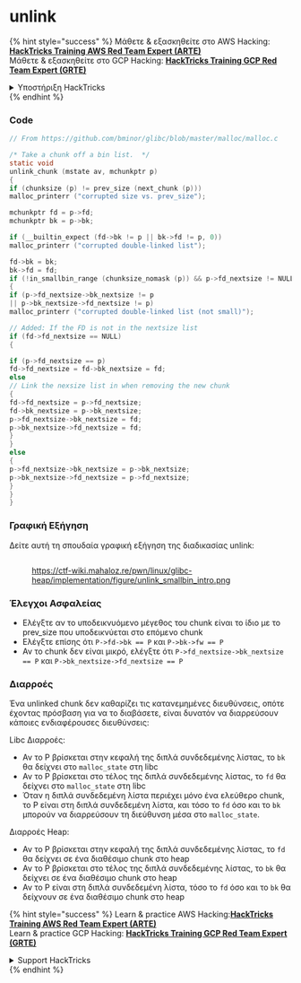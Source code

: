 # unlink

{% hint style="success" %}
Μάθετε & εξασκηθείτε στο AWS Hacking:<img src="../../../.gitbook/assets/arte.png" alt="" data-size="line">[**HackTricks Training AWS Red Team Expert (ARTE)**](https://training.hacktricks.xyz/courses/arte)<img src="../../../.gitbook/assets/arte.png" alt="" data-size="line">\
Μάθετε & εξασκηθείτε στο GCP Hacking: <img src="../../../.gitbook/assets/grte.png" alt="" data-size="line">[**HackTricks Training GCP Red Team Expert (GRTE)**<img src="../../../.gitbook/assets/grte.png" alt="" data-size="line">](https://training.hacktricks.xyz/courses/grte)

<details>

<summary>Υποστήριξη HackTricks</summary>

* Ελέγξτε τα [**σχέδια συνδρομής**](https://github.com/sponsors/carlospolop)!
* **Εγγραφείτε στην** 💬 [**ομάδα Discord**](https://discord.gg/hRep4RUj7f) ή στην [**ομάδα telegram**](https://t.me/peass) ή **ακολουθήστε** μας στο **Twitter** 🐦 [**@hacktricks\_live**](https://twitter.com/hacktricks\_live)**.**
* **Μοιραστείτε κόλπα hacking υποβάλλοντας PRs στα** [**HackTricks**](https://github.com/carlospolop/hacktricks) και [**HackTricks Cloud**](https://github.com/carlospolop/hacktricks-cloud) github repos.

</details>
{% endhint %}

### Code
```c
// From https://github.com/bminor/glibc/blob/master/malloc/malloc.c

/* Take a chunk off a bin list.  */
static void
unlink_chunk (mstate av, mchunkptr p)
{
if (chunksize (p) != prev_size (next_chunk (p)))
malloc_printerr ("corrupted size vs. prev_size");

mchunkptr fd = p->fd;
mchunkptr bk = p->bk;

if (__builtin_expect (fd->bk != p || bk->fd != p, 0))
malloc_printerr ("corrupted double-linked list");

fd->bk = bk;
bk->fd = fd;
if (!in_smallbin_range (chunksize_nomask (p)) && p->fd_nextsize != NULL)
{
if (p->fd_nextsize->bk_nextsize != p
|| p->bk_nextsize->fd_nextsize != p)
malloc_printerr ("corrupted double-linked list (not small)");

// Added: If the FD is not in the nextsize list
if (fd->fd_nextsize == NULL)
{

if (p->fd_nextsize == p)
fd->fd_nextsize = fd->bk_nextsize = fd;
else
// Link the nexsize list in when removing the new chunk
{
fd->fd_nextsize = p->fd_nextsize;
fd->bk_nextsize = p->bk_nextsize;
p->fd_nextsize->bk_nextsize = fd;
p->bk_nextsize->fd_nextsize = fd;
}
}
else
{
p->fd_nextsize->bk_nextsize = p->bk_nextsize;
p->bk_nextsize->fd_nextsize = p->fd_nextsize;
}
}
}
```
### Γραφική Εξήγηση

Δείτε αυτή τη σπουδαία γραφική εξήγηση της διαδικασίας unlink:

<figure><img src="../../../.gitbook/assets/image (3) (1) (1) (1) (1).png" alt=""><figcaption><p><a href="https://ctf-wiki.mahaloz.re/pwn/linux/glibc-heap/implementation/figure/unlink_smallbin_intro.png">https://ctf-wiki.mahaloz.re/pwn/linux/glibc-heap/implementation/figure/unlink_smallbin_intro.png</a></p></figcaption></figure>

### Έλεγχοι Ασφαλείας

* Ελέγξτε αν το υποδεικνυόμενο μέγεθος του chunk είναι το ίδιο με το prev\_size που υποδεικνύεται στο επόμενο chunk
* Ελέγξτε επίσης ότι `P->fd->bk == P` και `P->bk->fw == P`
* Αν το chunk δεν είναι μικρό, ελέγξτε ότι `P->fd_nextsize->bk_nextsize == P` και `P->bk_nextsize->fd_nextsize == P`

### Διαρροές

Ένα unlinked chunk δεν καθαρίζει τις κατανεμημένες διευθύνσεις, οπότε έχοντας πρόσβαση για να το διαβάσετε, είναι δυνατόν να διαρρεύσουν κάποιες ενδιαφέρουσες διευθύνσεις:

Libc Διαρροές:

* Αν το P βρίσκεται στην κεφαλή της διπλά συνδεδεμένης λίστας, το `bk` θα δείχνει στο `malloc_state` στη libc
* Αν το P βρίσκεται στο τέλος της διπλά συνδεδεμένης λίστας, το `fd` θα δείχνει στο `malloc_state` στη libc
* Όταν η διπλά συνδεδεμένη λίστα περιέχει μόνο ένα ελεύθερο chunk, το P είναι στη διπλά συνδεδεμένη λίστα, και τόσο το `fd` όσο και το `bk` μπορούν να διαρρεύσουν τη διεύθυνση μέσα στο `malloc_state`.

Διαρροές Heap:

* Αν το P βρίσκεται στην κεφαλή της διπλά συνδεδεμένης λίστας, το `fd` θα δείχνει σε ένα διαθέσιμο chunk στο heap
* Αν το P βρίσκεται στο τέλος της διπλά συνδεδεμένης λίστας, το `bk` θα δείχνει σε ένα διαθέσιμο chunk στο heap
* Αν το P είναι στη διπλά συνδεδεμένη λίστα, τόσο το `fd` όσο και το `bk` θα δείχνουν σε ένα διαθέσιμο chunk στο heap

{% hint style="success" %}
Learn & practice AWS Hacking:<img src="../../../.gitbook/assets/arte.png" alt="" data-size="line">[**HackTricks Training AWS Red Team Expert (ARTE)**](https://training.hacktricks.xyz/courses/arte)<img src="../../../.gitbook/assets/arte.png" alt="" data-size="line">\
Learn & practice GCP Hacking: <img src="../../../.gitbook/assets/grte.png" alt="" data-size="line">[**HackTricks Training GCP Red Team Expert (GRTE)**<img src="../../../.gitbook/assets/grte.png" alt="" data-size="line">](https://training.hacktricks.xyz/courses/grte)

<details>

<summary>Support HackTricks</summary>

* Check the [**subscription plans**](https://github.com/sponsors/carlospolop)!
* **Join the** 💬 [**Discord group**](https://discord.gg/hRep4RUj7f) or the [**telegram group**](https://t.me/peass) or **follow** us on **Twitter** 🐦 [**@hacktricks\_live**](https://twitter.com/hacktricks\_live)**.**
* **Share hacking tricks by submitting PRs to the** [**HackTricks**](https://github.com/carlospolop/hacktricks) and [**HackTricks Cloud**](https://github.com/carlospolop/hacktricks-cloud) github repos.

</details>
{% endhint %}
